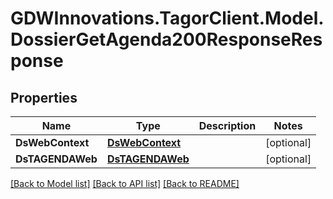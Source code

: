 # GDWInnovations.TagorClient.Model.DossierGetAgenda200ResponseResponse

## Properties

Name | Type | Description | Notes
------------ | ------------- | ------------- | -------------
**DsWebContext** | [**DsWebContext**](DsWebContext.md) |  | [optional] 
**DsTAGENDAWeb** | [**DsTAGENDAWeb**](DsTAGENDAWeb.md) |  | [optional] 

[[Back to Model list]](../README.md#documentation-for-models) [[Back to API list]](../README.md#documentation-for-api-endpoints) [[Back to README]](../README.md)

